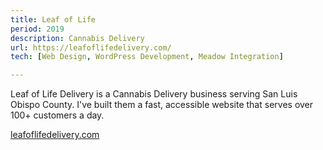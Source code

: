 ```yaml
---
title: Leaf of Life
period: 2019
description: Cannabis Delivery
url: https://leafoflifedelivery.com/
tech: [Web Design, WordPress Development, Meadow Integration]

---
```


Leaf of Life Delivery is a Cannabis Delivery business serving San Luis Obispo County. I've built them a fast, accessible website that serves over 100+ customers a day.

[leafoflifedelivery.com](https://leafoflifedelivery.com)